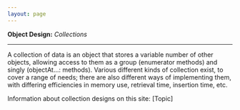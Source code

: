 ```yaml
---
layout: page
---
```


**Object Design:** *Collections*

----

A collection of data is an object that stores a variable number of other objects, allowing access to them as a group (enumerator methods) and singly (objectAt...: methods). Various different kinds of collection exist, to cover a range of needs; there are also different ways of implementing them, with differing efficiencies in memory use, retrieval time, insertion time, etc.

Information about collection designs on this site: [Topic]
